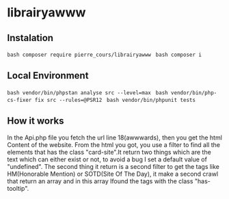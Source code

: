 # librairyawww

## Instalation
```bash composer require pierre_cours/librairyawww ```
```bash composer i ```

## Local Environment

```bash vendor/bin/phpstan analyse src --level=max ```
```bash vendor/bin/php-cs-fixer fix src --rules=@PSR12 ```
```bash vendor/bin/phpunit tests ```

## How it works

In the Api.php file you fetch the url line 18(awwwards), then you get the html Content of the website. From the html you got, you use a filter to find all the elements that has the class "card-site".It return two things which are the text which can either exist or not, to avoid a bug I set a default value of "undefined". The second thing it return is a second filter to get the tags like HM(Honorable Mention) or SOTD(Site Of The Day), it make a second crawl that return an array and in this array Ifound the tags with the class "has-tooltip".